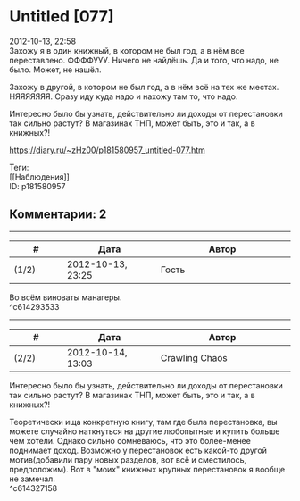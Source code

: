 Untitled [077]
==============

  
2012-10-13, 22:58  
 Захожу я в один книжный, в котором не был год, а в нём все переставлено. ФФФФУУУ. Ничего не найдёшь. Да и того, что надо, не было. Может, не нашёл.   
   
 Захожу в другой, в котором не был год, а в нём всё на тех же местах. НЯЯЯЯЯЯЯ. Сразу иду куда надо и нахожу там то, что надо.   
   
 Интересно было бы узнать, действительно ли доходы от перестановки так сильно растут? В магазинах ТНП, может быть, это и так, а в книжных?!   
  
<https://diary.ru/~zHz00/p181580957_untitled-077.htm>  
  
Теги:  
[[Наблюдения]]  
ID: p181580957  


Комментарии: 2
--------------

  


---



|         #         |              Дата              |                     Автор                     |           ID           |
| --- | --- | --- | --- |
| (1/2) | 2012-10-13, 23:25 | Гость | c614293533 |

  
 Во всём виноваты манагеры.   
 ^c614293533

---



|         #         |              Дата              |                     Автор                     |           ID           |
| --- | --- | --- | --- |
| (2/2) | 2012-10-14, 13:03 | Crawling Chaos | c614327158 |

  
  Интересно было бы узнать, действительно ли доходы от перестановки так сильно растут? В магазинах ТНП, может быть, это и так, а в книжных?!    
   
 Теоретически ища конкретную книгу, там где была перестановка, вы можете случайно наткнуться на другие любопытные и купить больше чем хотели. Однако сильно сомневаюсь, что это более-менее поднимает доход. Возможно у перестановок есть какой-то другой мотив(добавили пару новых разделов, вот всё и сместилось, предположим). Вот в "моих" книжных крупных перестановок я вообще не замечал.   
 ^c614327158